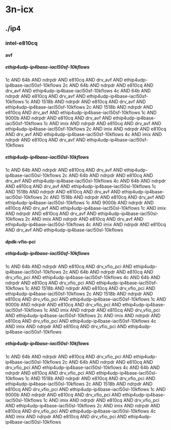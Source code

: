 # 3n-icx
## ./ip4
### intel-e810cq
#### avf
##### ethip4udp-ip4base-iacl50sf-10kflows
1c AND 64b AND ndrpdr AND e810cq AND drv_avf AND ethip4udp-ip4base-iacl50sf-10kflows
2c AND 64b AND ndrpdr AND e810cq AND drv_avf AND ethip4udp-ip4base-iacl50sf-10kflows
4c AND 64b AND ndrpdr AND e810cq AND drv_avf AND ethip4udp-ip4base-iacl50sf-10kflows
1c AND 1518b AND ndrpdr AND e810cq AND drv_avf AND ethip4udp-ip4base-iacl50sf-10kflows
2c AND 1518b AND ndrpdr AND e810cq AND drv_avf AND ethip4udp-ip4base-iacl50sf-10kflows
1c AND 9000b AND ndrpdr AND e810cq AND drv_avf AND ethip4udp-ip4base-iacl50sf-10kflows
1c AND imix AND ndrpdr AND e810cq AND drv_avf AND ethip4udp-ip4base-iacl50sf-10kflows
2c AND imix AND ndrpdr AND e810cq AND drv_avf AND ethip4udp-ip4base-iacl50sf-10kflows
4c AND imix AND ndrpdr AND e810cq AND drv_avf AND ethip4udp-ip4base-iacl50sf-10kflows
##### ethip4udp-ip4base-iacl50sl-10kflows
1c AND 64b AND ndrpdr AND e810cq AND drv_avf AND ethip4udp-ip4base-iacl50sl-10kflows
2c AND 64b AND ndrpdr AND e810cq AND drv_avf AND ethip4udp-ip4base-iacl50sl-10kflows
4c AND 64b AND ndrpdr AND e810cq AND drv_avf AND ethip4udp-ip4base-iacl50sl-10kflows
1c AND 1518b AND ndrpdr AND e810cq AND drv_avf AND ethip4udp-ip4base-iacl50sl-10kflows
2c AND 1518b AND ndrpdr AND e810cq AND drv_avf AND ethip4udp-ip4base-iacl50sl-10kflows
1c AND 9000b AND ndrpdr AND e810cq AND drv_avf AND ethip4udp-ip4base-iacl50sl-10kflows
1c AND imix AND ndrpdr AND e810cq AND drv_avf AND ethip4udp-ip4base-iacl50sl-10kflows
2c AND imix AND ndrpdr AND e810cq AND drv_avf AND ethip4udp-ip4base-iacl50sl-10kflows
4c AND imix AND ndrpdr AND e810cq AND drv_avf AND ethip4udp-ip4base-iacl50sl-10kflows
#### dpdk-vfio-pci
##### ethip4udp-ip4base-iacl50sf-10kflows
1c AND 64b AND ndrpdr AND e810cq AND drv_vfio_pci AND ethip4udp-ip4base-iacl50sf-10kflows
2c AND 64b AND ndrpdr AND e810cq AND drv_vfio_pci AND ethip4udp-ip4base-iacl50sf-10kflows
4c AND 64b AND ndrpdr AND e810cq AND drv_vfio_pci AND ethip4udp-ip4base-iacl50sf-10kflows
1c AND 1518b AND ndrpdr AND e810cq AND drv_vfio_pci AND ethip4udp-ip4base-iacl50sf-10kflows
2c AND 1518b AND ndrpdr AND e810cq AND drv_vfio_pci AND ethip4udp-ip4base-iacl50sf-10kflows
1c AND 9000b AND ndrpdr AND e810cq AND drv_vfio_pci AND ethip4udp-ip4base-iacl50sf-10kflows
1c AND imix AND ndrpdr AND e810cq AND drv_vfio_pci AND ethip4udp-ip4base-iacl50sf-10kflows
2c AND imix AND ndrpdr AND e810cq AND drv_vfio_pci AND ethip4udp-ip4base-iacl50sf-10kflows
4c AND imix AND ndrpdr AND e810cq AND drv_vfio_pci AND ethip4udp-ip4base-iacl50sf-10kflows
##### ethip4udp-ip4base-iacl50sl-10kflows
1c AND 64b AND ndrpdr AND e810cq AND drv_vfio_pci AND ethip4udp-ip4base-iacl50sl-10kflows
2c AND 64b AND ndrpdr AND e810cq AND drv_vfio_pci AND ethip4udp-ip4base-iacl50sl-10kflows
4c AND 64b AND ndrpdr AND e810cq AND drv_vfio_pci AND ethip4udp-ip4base-iacl50sl-10kflows
1c AND 1518b AND ndrpdr AND e810cq AND drv_vfio_pci AND ethip4udp-ip4base-iacl50sl-10kflows
2c AND 1518b AND ndrpdr AND e810cq AND drv_vfio_pci AND ethip4udp-ip4base-iacl50sl-10kflows
1c AND 9000b AND ndrpdr AND e810cq AND drv_vfio_pci AND ethip4udp-ip4base-iacl50sl-10kflows
1c AND imix AND ndrpdr AND e810cq AND drv_vfio_pci AND ethip4udp-ip4base-iacl50sl-10kflows
2c AND imix AND ndrpdr AND e810cq AND drv_vfio_pci AND ethip4udp-ip4base-iacl50sl-10kflows
4c AND imix AND ndrpdr AND e810cq AND drv_vfio_pci AND ethip4udp-ip4base-iacl50sl-10kflows
